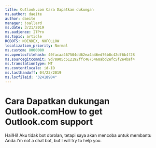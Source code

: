 ```yaml
---
title: Outlook.com Cara Dapatkan dukungan
ms.author: daeite
author: daeite
manager: joallard
ms.date: 3/21/2019
ms.audience: ITPro
ms.topic: article
ROBOTS: NOINDEX, NOFOLLOW
localization_priority: Normal
ms.custom: 8000080
ms.openlocfilehash: 40facaa467504dd62ea4a46ed76b8c42df6b4f28
ms.sourcegitcommit: 9d78905c512192ffc4675468abd2efc5f2e4baf4
ms.translationtype: MT
ms.contentlocale: id-ID
ms.lasthandoff: 04/23/2019
ms.locfileid: "32418904"
---
```

# <a name="how-to-get-outlookcom-support"></a><span data-ttu-id="45d33-102">Cara Dapatkan dukungan Outlook.com</span><span class="sxs-lookup"><span data-stu-id="45d33-102">How to get Outlook.com support</span></span>

<span data-ttu-id="45d33-103">Hai!</span><span class="sxs-lookup"><span data-stu-id="45d33-103">Hi!</span></span>
<span data-ttu-id="45d33-104">Aku tidak bot obrolan, tetapi saya akan mencoba untuk membantu Anda.</span><span class="sxs-lookup"><span data-stu-id="45d33-104">I'm not a chat bot, but I will try to help you.</span></span>



